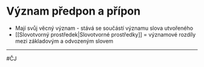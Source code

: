 # Význam předpon a přípon

- Mají svůj věcný význam - stává se součástí významu slova utvořeného
- [[Slovotvorný prostředek|Slovotvorné prostředky]] = významové rozdíly mezi základovým a odvozeným slovem


---
#ČJ 